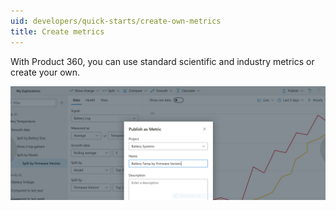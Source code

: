 ```yaml
---
uid: developers/quick-starts/create-own-metrics
title: Create metrics
---
```


With Product 360, you can use standard scientific and industry metrics or create your own.

![Creating metrics](create-metrics.png)
